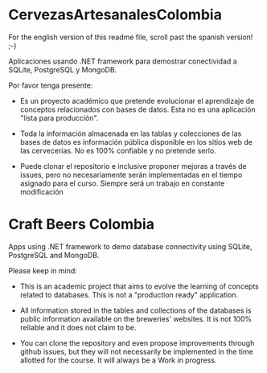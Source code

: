 # CervezasArtesanalesColombia

For the english version of this readme file, scroll past the spanish version! ;-)

Aplicaciones usando .NET framework para demostrar conectividad a SQLite, PostgreSQL y MongoDB.

Por favor tenga presente:

- Es un proyecto académico que pretende evolucionar el aprendizaje de conceptos relacionados con bases de datos. Esta no es una aplicación "lista para producción".

- Toda la información almacenada en las tablas y colecciones de las bases de datos es información pública disponible en los sitios web de las cervecerías. No es 100% confiable y no pretende serlo.

- Puede clonar el repositorio e inclusive proponer mejoras a través de issues, pero no necesariamente serán implementadas en el tiempo asignado para el curso. Siempre será un trabajo en constante modificación


# Craft Beers Colombia

Apps using .NET framework to demo database connectivity using SQLite, PostgreSQL and MongoDB.

Please keep in mind:

- This is an academic project that aims to evolve the learning of concepts related to databases. This is not a "production ready" application.

- All information stored in the tables and collections of the databases is public information available on the breweries' websites. It is not 100% reliable and it does not claim to be.

- You can clone the repository and even propose improvements through github issues, but they will not necessarily be implemented in the time allotted for the course. It will always be a Work in progress.

